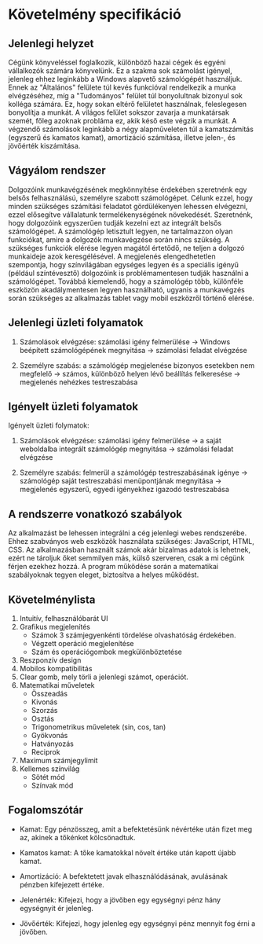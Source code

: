 Követelmény specifikáció
=========================

Jelenlegi helyzet
-----------------
Cégünk könyveléssel foglalkozik, különböző hazai cégek és egyéni vállalkozók számára könyvelünk. Ez a szakma sok számolást igényel, jelenleg ehhez leginkább a Windows alapvető számológépét használjuk. Ennek az "Általános" felülete túl kevés funkcióval rendelkezik a munka elvégzéséhez, míg a "Tudományos" felület túl bonyolultnak bizonyul sok kolléga számára. Ez, hogy sokan eltérő felületet használnak, feleslegesen bonyolítja a munkát. A világos felület sokszor zavarja a munkatársak szemét, főleg azoknak probláma ez, akik késő este végzik a munkát. A végzendő számolások leginkább a négy alapműveleten túl a kamatszámítás (egyszerű és kamatos kamat), amortizáció számítása, illetve jelen-, és jövőérték kiszámítása.

Vágyálom rendszer
-----------------
Dolgozóink munkavégzésének megkönnyítése érdekében szeretnénk egy belsős felhasználású, személyre szabott számológépet.
Célunk ezzel, hogy minden szükséges számítási feladatot gördülékenyen lehessen elvégezni, ezzel elősegítve vállalatunk termelékenységének növekedését.
Szeretnénk, hogy dolgozóink egyszerűen tudják kezelni ezt az integrált belsős számológépet.
A számológép letisztult legyen, ne tartalmazzon olyan funkciókat, amire a dolgozók munkavégzése során nincs szükség.
A szükséges funkciók elérése legyen magától értetődő, ne teljen a dolgozó munkaideje azok keresgélésével.
A megjelenés elengedhetetlen szempontja, hogy színvilágában egységes legyen és a speciális igényű (például színtévesztő) dolgozóink is problémamentesen tudják használni a számológépet.
Továbbá kiemelendő, hogy a számológép több, különféle eszközön akadálymentesen legyen használható, ugyanis a munkavégzés során szükséges az alkalmazás tablet vagy mobil eszközről történő elérése.

Jelenlegi üzleti folyamatok
---------------------------
1. Számolások elvégzése: számolási igény felmerülése &rarr; Windows beépített számológépének megnyitása &rarr; számolási feladat elvégzése

2. Személyre szabás: a számológép megjelenése bizonyos esetekben nem megfelelő &rarr; számos, különböző helyen lévő beállítás felkeresése &rarr; megjelenés nehézkes testreszabása

Igényelt üzleti folyamatok
--------------------------
Igényelt üzleti folymatok:
1. Számolások elvégzése: számolási igény felmerülése &rarr; a saját weboldalba integrált számológép megnyitása &rarr; számolási feladat elvégzése

2. Személyre szabás: felmerül a számológép testreszabásának igénye &rarr; számológép saját testreszabási menüpontjának megnyitása ->  megjelenés egyszerű, egyedi igényekhez igazodó testreszabása

A rendszerre vonatkozó szabályok
--------------------------------
Az alkalmazást be lehessen integrálni a cég jelenlegi webes rendszerébe. Ehhez szabványos web eszközök használata szükséges: JavaScript, HTML, CSS.
Az alkalmazásban használt számok akár bizalmas adatok is lehetnek, ezért ne tároljuk őket semmilyen más, külső szerveren, csak a mi cégünk férjen ezekhez hozzá.
A program működése során a matematikai szabályoknak tegyen eleget, biztosítva a helyes működést.

Követelménylista
----------------
1. Intuitív, felhasználóbarát UI
2. Grafikus megjelenítés
    - Számok 3 számjegyenkénti tördelése olvashatóság érdekében.
    - Végzett operáció megjelenítése
    - Szám és operációgombok megkülönböztetése
3. Reszponzív design
4. Mobilos kompatibilitás
5. Clear gomb, mely törli a jelenlegi számot, operációt.
6. Matematikai műveletek
    - Összeadás
    - Kivonás
    - Szorzás
    - Osztás
    - Trigonometrikus műveletek (sin, cos, tan)
    - Gyökvonás
    - Hatványozás
    - Reciprok
7. Maximum számjegylimit
8. Kellemes színvilág
    - Sötét mód
    - Színvak mód

Fogalomszótár
-------------
* Kamat: Egy pénzösszeg, amit a befektetésünk névértéke után fizet meg az, akinek a tőkénket kölcsönadtuk.

* Kamatos kamat: A tőke kamatokkal növelt értéke után kapott újabb kamat.

* Amortizáció: A befektetett javak elhasználódásának, avulásának pénzben kifejezett értéke.

* Jelenérték: Kifejezi, hogy a jövőben egy egységnyi pénz hány egységnyit ér jelenleg.

* Jövőérték: Kifejezi, hogy jelenleg egy egységnyi pénz mennyit fog érni a jövőben.
